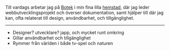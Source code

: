 Till vardags arbetar jag på [Botek](https://www.botek.se) i min fina lilla [hemstad](https://ulricehamn.se), där jag leder webbutvecklingsprojekt och överser dokumentation, samt hjälper till där jag kan, ofta relaterat till design, användbarhet, och tillgänglighet.

---

- Designer? utvecklare? japp, och mycket runt omkring
- Gillar användbarhet och tillgänglighet
- Rymmer från världen i både tv-spel och naturen

